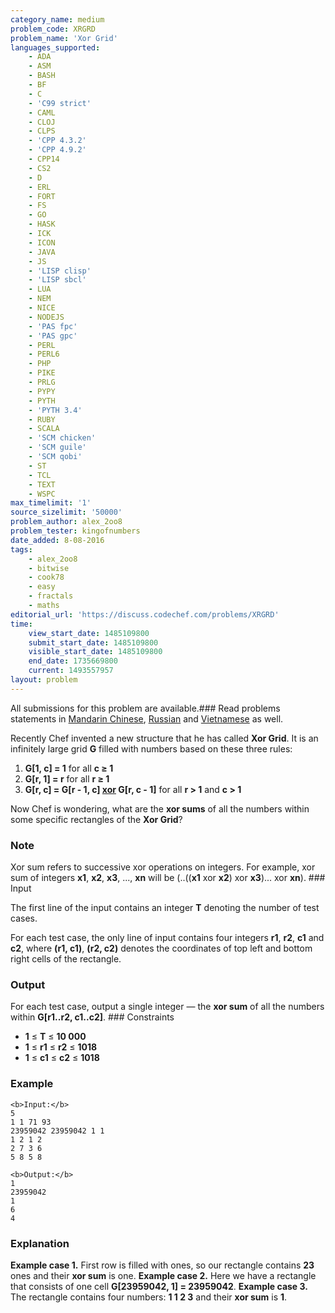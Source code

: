 ```yaml
---
category_name: medium
problem_code: XRGRD
problem_name: 'Xor Grid'
languages_supported:
    - ADA
    - ASM
    - BASH
    - BF
    - C
    - 'C99 strict'
    - CAML
    - CLOJ
    - CLPS
    - 'CPP 4.3.2'
    - 'CPP 4.9.2'
    - CPP14
    - CS2
    - D
    - ERL
    - FORT
    - FS
    - GO
    - HASK
    - ICK
    - ICON
    - JAVA
    - JS
    - 'LISP clisp'
    - 'LISP sbcl'
    - LUA
    - NEM
    - NICE
    - NODEJS
    - 'PAS fpc'
    - 'PAS gpc'
    - PERL
    - PERL6
    - PHP
    - PIKE
    - PRLG
    - PYPY
    - PYTH
    - 'PYTH 3.4'
    - RUBY
    - SCALA
    - 'SCM chicken'
    - 'SCM guile'
    - 'SCM qobi'
    - ST
    - TCL
    - TEXT
    - WSPC
max_timelimit: '1'
source_sizelimit: '50000'
problem_author: alex_2oo8
problem_tester: kingofnumbers
date_added: 8-08-2016
tags:
    - alex_2oo8
    - bitwise
    - cook78
    - easy
    - fractals
    - maths
editorial_url: 'https://discuss.codechef.com/problems/XRGRD'
time:
    view_start_date: 1485109800
    submit_start_date: 1485109800
    visible_start_date: 1485109800
    end_date: 1735669800
    current: 1493557957
layout: problem
---
```

All submissions for this problem are available.###  Read problems statements in [Mandarin Chinese](http://www.codechef.com/download/translated/COOK78/mandarin/XRGRD.pdf), [Russian](http://www.codechef.com/download/translated/COOK78/russian/XRGRD.pdf) and [Vietnamese](http://www.codechef.com/download/translated/COOK78/vietnamese/XRGRD.pdf) as well.

Recently Chef invented a new structure that he has called **Xor Grid**. It is an infinitely large grid **G** filled with numbers based on these three rules:

1. **G\[1, c\] = 1** for all **c ≥ 1**
2. **G\[r, 1\] = r** for all **r ≥ 1**
3. **G\[r, c\] = G\[r - 1, c\] [xor](http://en.wikipedia.org/wiki/Bitwise_operation#XOR) G\[r, c - 1\]** for all **r > 1** and **c > 1**

Now Chef is wondering, what are the **xor sums** of all the numbers within some specific rectangles of the **Xor Grid**?

### Note

 Xor sum refers to successive xor operations on integers. For example, xor sum of integers **x1**, **x2**, **x3**, ..., **xn** will be (..((**x1** xor **x2**) xor **x3**)... xor **xn**). ### Input

The first line of the input contains an integer **T** denoting the number of test cases.

For each test case, the only line of input contains four integers **r1**, **r2**, **c1** and **c2**, where **(r1, c1)**, **(r2, c2)** denotes the coordinates of top left and bottom right cells of the rectangle.

### Output

For each test case, output a single integer ― the **xor sum** of all the numbers within **G\[r1..r2, c1..c2\]**. ### Constraints

- **1** ≤ **T** ≤ **10 000**
- **1** ≤ **r1** ≤ **r2** ≤ **1018**
- **1** ≤ **c1** ≤ **c2** ≤ **1018**

### Example

```
<b>Input:</b>
5
1 1 71 93
23959042 23959042 1 1
1 2 1 2
2 7 3 6
5 8 5 8

<b>Output:</b>
1
23959042
1
6
4

```
### Explanation

**Example case 1.** First row is filled with ones, so our rectangle contains **23** ones and their **xor sum** is one. **Example case 2.** Here we have a rectangle that consists of one cell **G\[23959042, 1\] = 23959042**. **Example case 3.** The rectangle contains four numbers: **1 1 2 3** and their **xor sum** is **1**.